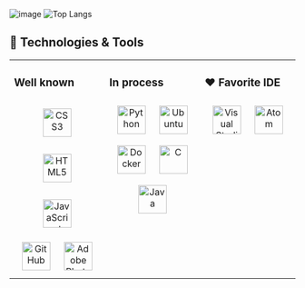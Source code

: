 ![image](https://github.com/IKdotShark/IKdotShark/assets/46602606/eda4daf9-879b-4cd8-a7cc-2a9a4a8e6e00)
![Top Langs](https://github-readme-stats.vercel.app/api/top-langs/?username=IKdotShark&layout=donut&exclude_repo=Web-developments&langs_count=8)

## 🔧 Technologies & Tools  
<table><tr><td valign="top" width="33%">

### Well known  
<div align="center">  
<a href="https://www.w3schools.com/css/" target="_blank"><img style="margin: 15px" src="https://cdn.simpleicons.org/css3/#1572B6" alt="CSS3" height="50" /></a> 
<a href="https://en.wikipedia.org/wiki/HTML5" target="_blank"><img style="margin: 15px" src="https://cdn.simpleicons.org/html5/#E34F26" alt="HTML5" height="50" /></a>
<a href="https://www.javascript.com/" target="_blank"><img style="margin: 15px" src="https://cdn.simpleicons.org/javaScript/#F7DF1E" alt="JavaScript" height="50" /></a>
<a href="https://www.GitHub.com/" target="_blank"><img style="margin: 10px" src="https://cdn.simpleicons.org/GitHub/#181717/#A5A5A5" alt="GitHub" height="50" /></a> 
<a href="https://www.adobe.com/products/photoshop.html" target="_blank"><img style="margin: 10px" src="https://cdn.simpleicons.org/adobephotoshop/#31A8FF" alt="Adobe Photoshop" height="50" /></a> 
</div>
</td><td valign="top" width="33%">

### In process 
<div align="center">  
<a href="https://www.python.org/" target="_blank"><img style="margin: 10px" src="https://cdn.simpleicons.org/python/#3776AB" alt="Python" height="50" /></a>  
<!--<a href="https://www.linux.org/" target="_blank"><img style="margin: 10px" src="https://profilinator.rishav.dev/skills-assets/linux-original.svg" alt="Linux" height="50" /></a>-->
<a href="https://ubuntu.com" target="_blank"><img style="margin: 10px" src="https://cdn.simpleicons.org/ubuntu/#E95420" alt="Ubuntu" height="50" /></a>
<a href="https://www.docker.com/" target="_blank"><img style="margin: 10px" src="https://profilinator.rishav.dev/skills-assets/docker-original-wordmark.svg" alt="Docker" height="50" /></a>
<a href="https://en.wikipedia.org/wiki/C_(programming_language)" target="_blank"><img style="margin: 10px" src="https://cdn.simpleicons.org/C/#A8B9CC/#181717" alt="C" height="50" /></a>
<a href="https://www.oracle.com/java/" target="_blank"><img style="margin: 10px" src="https://sobesednik.net/Gallery/_data/i/upload/2020/04/10/20200410135941-1215f71c-xx.png" alt="Java" height="50" /></a>
</div>
</td>
<td valign="top" width="33%">

### ❤ Favorite IDE
<div align="center">
<a href="https://code.visualstudio.com" target="_blank"><img style="margin: 10px" src="https://cdn.simpleicons.org/visualstudiocode/#007ACC" alt="Visual Studio" height="50" /></a>
<a href="https://atom-editor.cc" target="_blank"><img style="margin: 10px" src="https://github.com/haideralipunjabi/atom-icons/raw/master/svg/social_medium.svg" alt="Atom" height="50" /></a>
<!--icon atom from: https://github.com/haideralipunjabi/atom-icons -->
</div>
</td>
</tr></table>  
<br/>  

